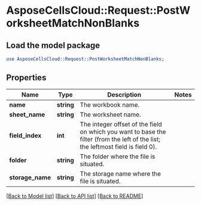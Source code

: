 # AsposeCellsCloud::Request::PostWorksheetMatchNonBlanks 

## Load the model package
```perl
use AsposeCellsCloud::Request::PostWorksheetMatchNonBlanks;
```

## Properties
Name | Type | Description | Notes
------------ | ------------- | ------------- | -------------
**name** | **string** | The workbook name. |
**sheet_name** | **string** | The worksheet name. |
**field_index** | **int** | The integer offset of the field on which you want to base the filter (from the left of the list; the leftmost field is field 0). |
**folder** | **string** | The folder where the file is situated. |
**storage_name** | **string** | The storage name where the file is situated. |  

[[Back to Model list]](../README.md#documentation-for-requests) [[Back to API list]](../README.md#documentation-for-api-endpoints) [[Back to README]](../README.md)

